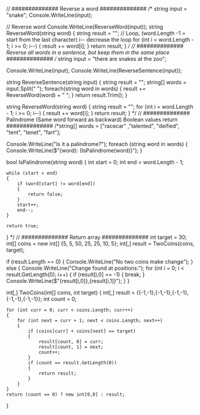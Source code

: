 // ############## Reverse a word ##############
/*
string input = "snake";
Console.WriteLine(input);


// Reverse word
Console.WriteLine(ReverseWord(input));
string ReverseWord(string word) 
{
    string result = "";
	// Loop, (word.Length -1 = start from the last character) i-- decrease the loop
    for (int i = word.Length - 1; i >= 0; i--) 
    {
        result += word[i];
    }
    return result;
}
*/
// ############## Reverse all words in a sentence, but keep them in the same place ##############
/*
string input = "there are snakes at the zoo";

Console.WriteLine(input);
Console.WriteLine(ReverseSentence(input));

string ReverseSentence(string input) 
{
    string result = "";
    string[] words = input.Split(" ");
    foreach(string word in words) 
    {
        result += ReverseWord(word) + " ";
    }
    return result.Trim();
}

string ReverseWord(string word) 
{
    string result = "";
    for (int i = word.Length - 1; i >= 0; i--) 
    {
        result += word[i];
    }
    return result;
}
*/
// ############## Palindrome (Same word forward as backward) Boolean values return ##############
/*string[] words = ["racecar" ,"talented", "deified", "tent", "tenet", "fart"];

Console.WriteLine("Is it a palindrome?");
foreach (string word in words) 
{
    Console.WriteLine($"{word}: {IsPalindrome(word)}");
}

bool IsPalindrome(string word) 
{
    int start = 0;
    int end = word.Length - 1;

    while (start < end) 
    {
        if (word[start] != word[end]) 
        {
            return false;
        }
        start++;
        end--;
    }

    return true;
}
*/
// ############## Return array ##############
int target = 30;
int[] coins = new int[] {5, 5, 50, 25, 25, 10, 5};
int[,] result = TwoCoins(coins, target);

if (result.Length == 0) 
{
    Console.WriteLine("No two coins make change");
} 
else 
{
    Console.WriteLine("Change found at positions:");
    for (int i = 0; i < result.GetLength(0); i++) 
    {
        if (result[i,0] == -1) 
        {
            break;
        }
        Console.WriteLine($"{result[i,0]},{result[i,1]}");
    }
}

int[,] TwoCoins(int[] coins, int target) 
{
    int[,] result = {{-1,-1},{-1,-1},{-1,-1},{-1,-1},{-1,-1}};
    int count = 0;

    for (int curr = 0; curr < coins.Length; curr++) 
    {
        for (int next = curr + 1; next < coins.Length; next++) 
        {    
            if (coins[curr] + coins[next] == target) 
            {
                result[count, 0] = curr;
                result[count, 1] = next;
                count++;
            }
            if (count == result.GetLength(0)) 
            {
                return result;
            }
        }
    }
    return (count == 0) ? new int[0,0] : result;
}
